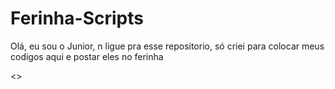 # Ferinha-Scripts

<div>
  Olá, eu sou o Junior, n ligue pra esse repositorio, só criei para colocar meus codigos aqui e postar eles no ferinha  
</div>

<>
